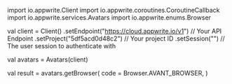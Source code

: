 import io.appwrite.Client
import io.appwrite.coroutines.CoroutineCallback
import io.appwrite.services.Avatars
import io.appwrite.enums.Browser

val client = Client()
    .setEndpoint("https://cloud.appwrite.io/v1") // Your API Endpoint
    .setProject("5df5acd0d48c2") // Your project ID
    .setSession("") // The user session to authenticate with

val avatars = Avatars(client)

val result = avatars.getBrowser(
    code =  Browser.AVANT_BROWSER,
)

